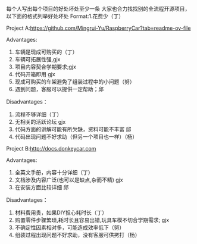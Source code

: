 每个人写出每个项目的好处坏处至少一条
大家也合力找找别的全流程开源项目，以下面的格式列举好处坏处
Format:1.花费少（丁）

Project A:https://github.com/Mingrui-Yu/RaspberryCar?tab=readme-ov-file

Advantages:

1. 车辆是现成可购买的（丁）
2. 车辆可拓展性强,gjx
3. 项目内容契合学期要求;gjx
4. 代码开箱即用 gjx
5. 现成可购买的车架避免了组装过程中的小问题（努）
6. 遇到问题，客服可以提供一定帮助；邱

Disadvantages：

1. 流程不够详细（丁）
2. 无相关的活跃论坛 gjx
3. 代码方面的讲解可能有所欠缺，资料可能不丰富 邱
3. 代码出现问题不好求助（但另一个项目也一样）（杨）

Project B:http://docs.donkeycar.com

Advantages:


1. 全英文手册，内容十分详细（丁）
2. 文档涉及内容广泛(也可以是缺点,杂而不精) gjx
3. 在安装方面比较详细  邱 

Disadvantages：
1. 材料费用贵，如果DIY担心耗时长（丁）
2. 购置零件步骤繁琐,耗时长且容易出错,玩具车模不切合学期需求; gjx
3. 不确定性因素相对多，可能造成效率低下（努）
4. 组装过程出现问题不好求助，没有客服可供拷打（杨）
